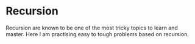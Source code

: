 # Recursion
Recursion are known to be one of the most tricky topics to learn and master. Here I am practising easy to tough problems based on recursion.
